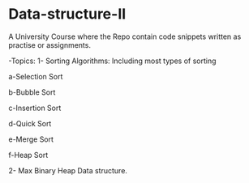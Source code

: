 # Data-structure-II

A University Course where the Repo contain code snippets written as practise or assignments.

-Topics:
1- Sorting Algorithms: Including most types of sorting

a-Selection Sort

b-Bubble Sort

c-Insertion Sort

d-Quick Sort

e-Merge Sort

f-Heap Sort



2- Max Binary Heap Data structure.
